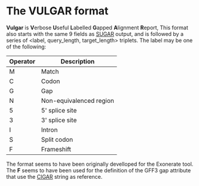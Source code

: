 # The VULGAR format

**Vulgar** is **V**erbose **U**seful **L**abelled **G**apped **A**lignment **R**eport, This format also starts with the same 9 fields 
as [SUGAR](sugar.md) output, and is followed by a series of <label, query_length, target_length> triplets. 
The label may be one of the following:  

Operator | Description
-- | --
M | Match
C | Codon
G | Gap
N | Non-equivalenced region
5 | 5' splice site
3 | 3' splice site
I | Intron
S | Split codon
F | Frameshift 

The format seems to have been originally develloped for the Exonerate tool.
The **F** seems to have been used for the definition of the GFF3 gap attribute that use the [CIGAR](cigar.md) string as reference.
